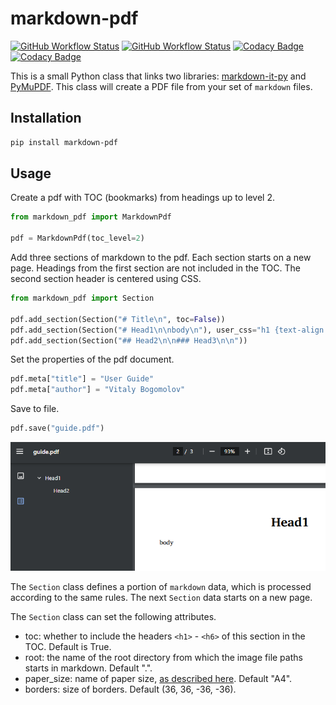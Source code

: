 # markdown-pdf
[![GitHub Workflow Status](https://img.shields.io/github/actions/workflow/status/vb64/markdown-pdf/pep257.yml?label=Pep257&style=plastic&branch=main)](https://github.com/vb64/markdown-pdf/actions?query=workflow%3Apep257)
[![GitHub Workflow Status](https://img.shields.io/github/actions/workflow/status/vb64/markdown-pdf/py3.yml?label=Python%203.8-3.11&style=plastic&branch=main)](https://github.com/vb64/markdown-pdf/actions?query=workflow%3Apy3)
[![Codacy Badge](https://app.codacy.com/project/badge/Grade/27b53043bff34f07bfb79ee1672b7ba0)](https://app.codacy.com/gh/vb64/markdown-pdf/dashboard?utm_source=gh&utm_medium=referral&utm_content=&utm_campaign=Badge_grade)
[![Codacy Badge](https://app.codacy.com/project/badge/Coverage/27b53043bff34f07bfb79ee1672b7ba0)](https://app.codacy.com/gh/vb64/markdown-pdf/dashboard?utm_source=gh&utm_medium=referral&utm_content=&utm_campaign=Badge_coverage)

This is a small Python class that links two libraries: [markdown-it-py](https://github.com/executablebooks/markdown-it-py) and [PyMuPDF](https://github.com/pymupdf/PyMuPDF).
This class will create a PDF file from your set of `markdown` files.

## Installation

```bash
pip install markdown-pdf
```

## Usage

Create a pdf with TOC (bookmarks) from headings up to level 2.

```python
from markdown_pdf import MarkdownPdf

pdf = MarkdownPdf(toc_level=2)
```

Add three sections of markdown to the pdf.
Each section starts on a new page.
Headings from the first section are not included in the TOC.
The second section header is centered using CSS.

```python
from markdown_pdf import Section

pdf.add_section(Section("# Title\n", toc=False))
pdf.add_section(Section("# Head1\n\nbody\n"), user_css="h1 {text-align:center;}")
pdf.add_section(Section("## Head2\n\n### Head3\n\n"))
```

Set the properties of the pdf document.

```python
pdf.meta["title"] = "User Guide"
pdf.meta["author"] = "Vitaly Bogomolov"
```

Save to file.

```python
pdf.save("guide.pdf")
```

![Pdf](img/with_toc.png)

The `Section` class defines a portion of `markdown` data, which is processed according to the same rules.
The next `Section` data starts on a new page.

The `Section` class can set the following attributes.

-   toc: whether to include the headers `<h1>` - `<h6>` of this section in the TOC. Default is True.
-   root: the name of the root directory from which the image file paths starts in markdown. Default ".".
-   paper_size: name of paper size, [as described here](https://pymupdf.readthedocs.io/en/latest/functions.html#paper_size). Default "A4".
-   borders: size of borders. Default (36, 36, -36, -36).
